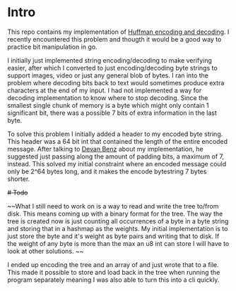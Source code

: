 # Intro

This repo contains my implementation of [Huffman encoding and decoding](https://en.wikipedia.org/wiki/Huffman_coding).
I recently encountered this problem and thougth it would be a good way to practice bit manipulation
in go.

I initially just implemented string encoding/decoding to make verifying easier, after which I
converted to just encoding/decoding byte strings to support images, video or just any general blob
of bytes. I ran into the problem where decoding bits back to text would sometimes produce extra
characters at the end of my input. I had not implemented a way for decoding implementation to know
where to stop decoding. Since the smallest single chunk of memory is a byte which might only contain
1 significant bit, there was a possible 7 bits of extra information in the last byte.

To solve this problem I initially added a header to my encoded byte string. This header was a 64 bit
int that contained the length of the entire encoded message. After talking to [Devan Benz](https://github.com/devanbenz) about my implementation,
he suggested just passing along the amount of padding bits, a maximum of 7, instead. This solved my
initial constraint where an encoded message could only be 2^64 bytes long, and it makes the encode
bytestring 7 bytes shorter.

~~# Todo~~

~~What I still need to work on is a way to read and write the tree to/from disk. This means coming up
with a binary format for the tree. The way the tree is created now is just counting all occurrences
of a byte in a byte string and storing that in a hashmap as the weights. My initial implementation
is to just store the byte and it's weight as byte pairs and writing that to disk. If the weight of
any byte is more than the max an u8 int can store I will have to look at other solutions. ~~

I ended up encoding the tree and an array of <byte><weight as u8> and just wrote that to a file.
This made it possible to store and load back in the tree when running the program separately meaning
I was also able to turn this into a cli quickly.
